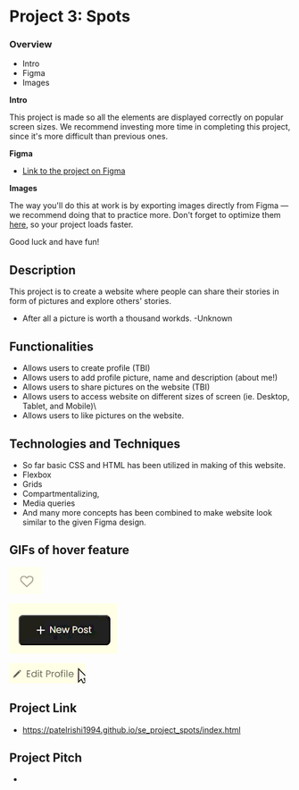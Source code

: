 # Project 3: Spots

### Overview

- Intro
- Figma
- Images

**Intro**

This project is made so all the elements are displayed correctly on popular screen sizes. We recommend investing more time in completing this project, since it's more difficult than previous ones.

**Figma**

- [Link to the project on Figma](https://www.figma.com/file/BBNm2bC3lj8QQMHlnqRsga/Sprint-3-Project-%E2%80%94-Spots?type=design&node-id=2%3A60&mode=design&t=afgNFybdorZO6cQo-1)

**Images**

The way you'll do this at work is by exporting images directly from Figma — we recommend doing that to practice more. Don't forget to optimize them [here](https://tinypng.com/), so your project loads faster.

Good luck and have fun!

## Description

This project is to create a website where people can share their stories in form of pictures and explore others' stories.

- After all a picture is worth a thousand workds. -Unknown

## Functionalities

- Allows users to create profile (TBI)
- Allows users to add profile picture, name and description (about me!)
- Allows users to share pictures on the website (TBI)
- Allows users to access website on different sizes of screen (ie. Desktop, Tablet, and Mobile)\
- Allows users to like pictures on the website.

## Technologies and Techniques

- So far basic CSS and HTML has been utilized in making of this website.
- Flexbox
- Grids
- Compartmentalizing,
- Media queries
- And many more concepts has been combined to make website look similar to the given Figma design.

## GIFs of hover feature

![Heart lights up](images/heart.gif)

![New Fades](images/new.gif)

![Edit lights up](images/edit.gif)

## Project Link

- https://patelrishi1994.github.io/se_project_spots/index.html

## Project Pitch

-
